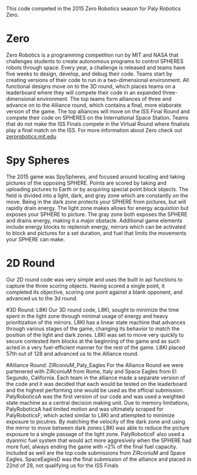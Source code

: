 This code competed in the 2015 Zero Robotics season for Paly Robotics Zero. 

# Zero
Zero Robotics is a programming competition run by MIT and NASA that challenges students to create autonomous programs to control SPHERES robots through space. Every year, a challenge is released and teams have five weeks to design, develop, and debug their code. Teams start by creating versions of their code to run in a two-dimensional environment. All functional designs move on to the 3D round, which places teams on a leaderboard where they will compete their code in an expanded three-dimensional environment. The top teams form alliances of three and advance on to the Alliance round, which contains a final, more elaborate version of the game. The top alliances will move on the ISS Final Round and compete their code on SPHERES on the International Space Station. Teams that do not make the ISS Finals compete in the Virtual Round where finalists play a final match on the ISS. For more information about Zero check out [zerorobotics.mit.edu](http://zerorobotics.mit.edu)

# Spy Spheres
The 2015 game was SpySpheres, and focused around locating and taking pictures of the opposing SPHERE. Points are scored by taking and uploading pictures to Earth or by acquiring special point block objects. The field is divided into a light, dark, and gray zone which are constantly on the move. Being in the dark zone protects your SPHERE from pictures, but will rapidly drain energy. The light zone makes allows for energy acquistion but exposes your SPHERE to picture. The gray zone both exposes the SPHERE and drains energy, making it a major obstacle. Additional game elements include energy blocks to replenish energy, mirrors which can be activated to block and pictures for a set duration, and fuel that limits the movements your SPHERE can make.

# 2D Round
Our 2D round code was very simple and uses the built in api functions to capture the three scoring objects. Having scored a single point, it completed its objective, scoring one point against a blank opponent, and advanced us to the 3d round.

#3D Round: L8KI
Our 3D round code, L8KI, sought to minimize the time spent in the light zone through minimal usage of energy and heavy prioritization of the mirrors. L8KI has a linear state machine that advances through various stages of the game, changing its behavior to match the position of the light and dark zones. L8KI was set to move very quickly to secure contested item blocks at the beginning of the game and as such acted in a very fuel-efficient manner for the rest of the game. L8KI placed 57th out of 128 and advanced us to the Alliance round.

#Alliance Round: ZiRconiuM_Paly_Eagles
For the Alliance Round we were partenered with ZiRconiuM from Rome, Italy and Space Eagles from El Segundo, California. Each team in the alliance made a separate version of the code and it was decided that each would be tested on the leaderboard and the highest performing one would be used as the official submission. PalyRoboticsA was the first version of our code and was used a weighted state machine as a central decision making unit. Due to memory limitations, PalyRoboticsA had limited motion and was ultimately scraped for PalyRoboticsF, which acted similar to L8KI and attempted to minimize exposure to picutres. By matching the velocity of the dark zone and using the mirror to move between dark zones L8KI was able to reduce the picture exposure to a single passage of the light zone. PalyRoboticsF also used a dyanmic fuel system that would act more aggresively when the SPHERE had more fuel, always ending the game with ~2% of the final fuel capacity. Included as well are the top code submissions from ZiRconiuM and Space Eagles. SpaceEaglesD was the final submission of the alliance and placed in 22nd of 28, not qualifying us for the ISS Finals
